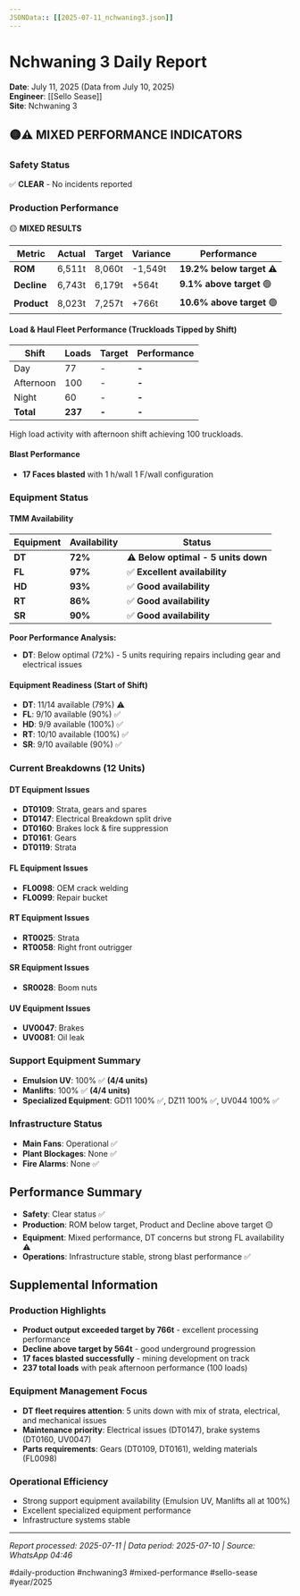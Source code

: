 ```yaml
---
JSONData:: [[2025-07-11_nchwaning3.json]]
---
```


# Nchwaning 3 Daily Report
**Date**: July 11, 2025 (Data from July 10, 2025)  
**Engineer**: [[Sello Sease]]  
**Site**: Nchwaning 3  

## 🟡⚠️ MIXED PERFORMANCE INDICATORS

### Safety Status
✅ **CLEAR** - No incidents reported

### Production Performance
🟡 **MIXED RESULTS**

| Metric | Actual | Target | Variance | Performance |
|--------|--------|--------|----------|-------------|
| **ROM** | 6,511t | 8,060t | -1,549t | **19.2% below target** ⚠️ |
| **Decline** | 6,743t | 6,179t | +564t | **9.1% above target** 🟢 |
| **Product** | 8,023t | 7,257t | +766t | **10.6% above target** 🟢 |

#### Load & Haul Fleet Performance (Truckloads Tipped by Shift)
| Shift | Loads | Target | Performance |
|-------|-------|--------|-------------|
| Day | 77 | - | **-** |
| Afternoon | 100 | - | **-** |
| Night | 60 | - | **-** |
| **Total** | **237** | **-** | **-** |

High load activity with afternoon shift achieving 100 truckloads.

#### Blast Performance
- **17 Faces blasted** with 1 h/wall 1 F/wall configuration

### Equipment Status

#### TMM Availability
| Equipment | Availability | Status |
|-----------|-------------|---------|
| **DT** | **72%** | ⚠️ **Below optimal - 5 units down** |
| **FL** | **97%** | ✅ **Excellent availability** |
| **HD** | **93%** | ✅ **Good availability** |
| **RT** | **86%** | ✅ **Good availability** |
| **SR** | **90%** | ✅ **Good availability** |

**Poor Performance Analysis:**
- **DT**: Below optimal (72%) - 5 units requiring repairs including gear and electrical issues

#### Equipment Readiness (Start of Shift)
- **DT**: 11/14 available (79%) ⚠️
- **FL**: 9/10 available (90%) ✅
- **HD**: 9/9 available (100%) ✅
- **RT**: 10/10 available (100%) ✅
- **SR**: 9/10 available (90%) ✅

### Current Breakdowns (12 Units)

#### DT Equipment Issues
- **DT0109**: Strata, gears and spares
- **DT0147**: Electrical Breakdown split drive
- **DT0160**: Brakes lock & fire suppression
- **DT0161**: Gears
- **DT0119**: Strata

#### FL Equipment Issues
- **FL0098**: OEM crack welding
- **FL0099**: Repair bucket

#### RT Equipment Issues
- **RT0025**: Strata
- **RT0058**: Right front outrigger

#### SR Equipment Issues
- **SR0028**: Boom nuts

#### UV Equipment Issues
- **UV0047**: Brakes
- **UV0081**: Oil leak

### Support Equipment Summary
- **Emulsion UV**: 100% ✅ **(4/4 units)**
- **Manlifts**: 100% ✅ **(4/4 units)**
- **Specialized Equipment**: GD11 100% ✅, DZ11 100% ✅, UV044 100% ✅

### Infrastructure Status
- **Main Fans**: Operational ✅
- **Plant Blockages**: None ✅
- **Fire Alarms**: None ✅

## Performance Summary
- **Safety**: Clear status ✅
- **Production**: ROM below target, Product and Decline above target 🟡
- **Equipment**: Mixed performance, DT concerns but strong FL availability ⚠️
- **Operations**: Infrastructure stable, strong blast performance ✅

## Supplemental Information

### Production Highlights
- **Product output exceeded target by 766t** - excellent processing performance
- **Decline above target by 564t** - good underground progression
- **17 faces blasted successfully** - mining development on track
- **237 total loads** with peak afternoon performance (100 loads)

### Equipment Management Focus
- **DT fleet requires attention**: 5 units down with mix of strata, electrical, and mechanical issues
- **Maintenance priority**: Electrical issues (DT0147), brake systems (DT0160, UV0047)
- **Parts requirements**: Gears (DT0109, DT0161), welding materials (FL0098)

### Operational Efficiency
- Strong support equipment availability (Emulsion UV, Manlifts all at 100%)
- Excellent specialized equipment performance
- Infrastructure systems stable

---
*Report processed: 2025-07-11 | Data period: 2025-07-10 | Source: WhatsApp 04:46*

#daily-production #nchwaning3 #mixed-performance #sello-sease #year/2025